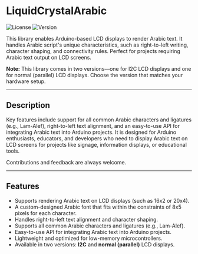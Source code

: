 # LiquidCrystalArabic

![License](https://img.shields.io/badge/license-MIT-blue.svg)
![Version](https://img.shields.io/badge/version-1.0.0-green.svg)

This library enables Arduino-based LCD displays to render Arabic text. It handles Arabic script's unique characteristics, such as right-to-left writing, character shaping, and connectivity rules. Perfect for projects requiring Arabic text output on LCD screens.

**Note:** This library comes in two versions—one for I2C LCD displays and one for normal (parallel) LCD displays. Choose the version that matches your hardware setup.

---

## Description

Key features include support for all common Arabic characters and ligatures (e.g., Lam-Alef), right-to-left text alignment, and an easy-to-use API for integrating Arabic text into Arduino projects. It is designed for Arduino enthusiasts, educators, and developers who need to display Arabic text on LCD screens for projects like signage, information displays, or educational tools.

Contributions and feedback are always welcome.

---

## Features

- Supports rendering Arabic text on LCD displays (such as 16x2 or 20x4).
- A custom-designed Arabic font that fits within the constraints of 8x5 pixels for each character.
- Handles right-to-left text alignment and character shaping.
- Supports all common Arabic characters and ligatures (e.g., Lam-Alef).
- Easy-to-use API for integrating Arabic text into Arduino projects.
- Lightweight and optimized for low-memory microcontrollers.
- Available in two versions: **I2C** and **normal (parallel)** LCD displays.
